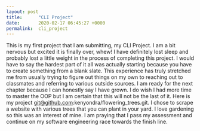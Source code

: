 ```yaml
---
layout: post
title:      "CLI Project"
date:       2020-02-17 06:45:27 +0000
permalink:  cli_project
---
```





This is my first project that I am submitting, my CLI Project. I am a bit nervous but excited it is finally over, whew! I have definitely lost sleep and probably lost a little weight in the process of completing this project. I would have to say the hardest part of it all was actually starting because you have to create something from a blank slate. This experience has truly stretched me from usually trying to figure out things on my own to reaching out to classmates and referring to various outside sources. I am ready for the next chapter because I can honestly say I have grown. I do wish I had more time to master the OOP but I am certain that this will not be the last of it. Here is my project git@github.com:kenyondra/flowering_trees.git. I chose to scrape a website with various trees that you can plant in your yard. I love gardening so this was an interest of mine. I am praying that I pass my assessment and continue on my software engineering race towards the finish line.
